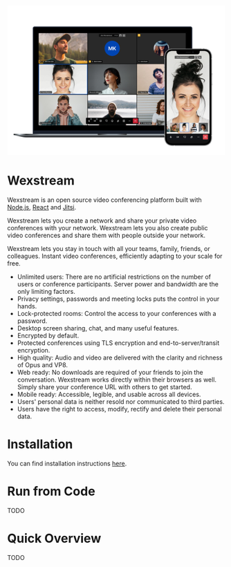 <p align="center">
<img src="https://raw.githubusercontent.com/jitsi/jitsi-meet/master/readme-img1.png" width="900" />
</p>

# Wexstream

Wexstream is an open source video conferencing platform built with [Node.js](https://nodejs.org/), [React](https://reactjs.org/) and [Jitsi](https://github.com/jitsi/jitsi-meet).

Wexstream lets you create a network and share your private video conferences with your network. Wexstream lets you also create public video conferences and share them with people outside your network.

Wexstream lets you stay in touch with all your teams, family, friends, or colleagues. Instant video conferences, efficiently adapting to your scale for free.

- Unlimited users: There are no artificial restrictions on the number of users or conference participants. Server power and bandwidth are the only limiting factors.
- Privacy settings, passwords and meeting locks puts the control in your hands.
- Lock-protected rooms: Control the access to your conferences with a password.
- Desktop screen sharing, chat, and many useful features.
- Encrypted by default.
- Protected conferences using TLS encryption and end-to-server/transit encryption.
- High quality: Audio and video are delivered with the clarity and richness of Opus and VP8.
- Web ready: No downloads are required of your friends to join the conversation. Wexstream works directly within their browsers as well. Simply share your conference URL with others to get started.
- Mobile ready: Accessible, legible, and usable across all devices.
- Users' personal data is neither resold nor communicated to third parties.
- Users have the right to access, modify, rectify and delete their personal data.

# Installation

You can find installation instructions [here](https://github.com/aelassas/wexstream/wiki/Installation).

# Run from Code

TODO

# Quick Overview

TODO

